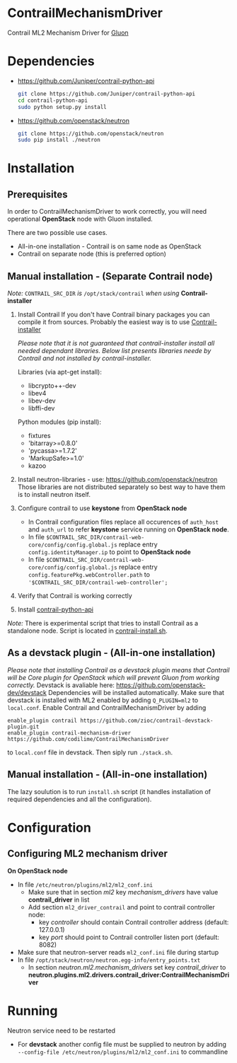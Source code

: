 ContrailMechanismDriver
=======================

Contrail ML2 Mechanism Driver for [Gluon](https://wiki.openstack.org/wiki/Gluon "Gluon wiki")

Dependencies
============

* https://github.com/Juniper/contrail-python-api
	```sh
	git clone https://github.com/Juniper/contrail-python-api
	cd contrail-python-api
	sudo python setup.py install
	```
* https://github.com/openstack/neutron
	```sh
	git clone https://github.com/openstack/neutron
	sudo pip install ./neutron
	```

Installation
============

Prerequisites
-------------
In order to ContrailMechanismDriver to work correctly, you will need operational **OpenStack** node with Gluon installed.

There are two possible use cases.
* All-in-one installation - Contrail is on same node as OpenStack
* Contrail on separate node (this is preferred option)

Manual installation - (Separate Contrail node)
----------------------------------------------
_Note:_ `CONTRAIL_SRC_DIR` _is_ `/opt/stack/contrail` _when using_ **Contrail-installer**

1. Install Contrail
	If you don't have Contrail binary packages you can compile it from sources. Probably the easiest way is to use [Contrail-installer](https://github.com/Juniper/contrail-installer)

	_Please note that it is not guaranteed that contrail-installer install all needed dependant libraries. Below list presents libraries neede by Contrail and not installed by contrail-installer._
	
	Libraries (via apt-get install):
	* libcrypto++-dev
	* libev4
	* libev-dev
	* libffi-dev
	
	Python modules (pip install):
	* fixtures
	* 'bitarray>=0.8.0'
	* 'pycassa>=1.7.2'
	* 'MarkupSafe>=1.0'
	* kazoo
2. Install neutron-libraries - use: https://github.com/openstack/neutron
	Those libraries are not distributed separately so best way to have them is to install neutron itself.
3. Configure contrail to use **keystone** from **OpenStack node**
	* In Contrail configuration files replace all occurences of `auth_host` and `auth_url` to refer **keystone** service running on **OpenStack node**.
	* In file `$CONTRAIL_SRC_DIR/contrail-web-core/config/config.global.js` replace entry `config.identityManager.ip` to point to **OpenStack node**
	* In file `$CONTRAIL_SRC_DIR/contrail-web-core/config/config.global.js` replace entry `config.featurePkg.webController.path` to `'$CONTRAIL_SRC_DIR/contrail-web-controller';`
4. Verify that Contrail is working correctly
5. Install [contrail-python-api](https://github.com/Juniper/contrail-python-api)

_Note:_ There is experimental script that tries to install Contrail as a standalone node. Script is located in [contrail-install.sh](./util/contrail-install.sh).

As a devstack plugin - (All-in-one installation)
------------------------------------------------
_Please note that installing Contrail as a devstack plugin means that Contrail will be Core plugin for OpenStack which will prevent Gluon from working correctly._
Devstack is avaliable here: https://github.com/openstack-dev/devstack
Dependencies will be installed automatically.
Make sure that devstack is installed with ML2 enabled by adding `Q_PLUGIN=ml2` to `local.conf`.
Enable Contrail and ContrailMechanismDriver by adding
```
enable_plugin contrail https://github.com/zioc/contrail-devstack-plugin.git
enable_plugin contrail-mechanism-driver https://github.com/codilime/ContrailMechanismDriver
```
to `local.conf` file in devstack.
Then siply run `./stack.sh`.

Manual installation - (All-in-one installation)
-----------------------------------------------

The lazy soulution is to run `install.sh` script (it handles installation of required dependencies and all the configuration).

Configuration
=============

Configuring ML2 mechanism driver
--------------------
**On OpenStack node**
* In file `/etc/neutron/plugins/ml2/ml2_conf.ini`
	* Make sure that in section *ml2* key *mechanism_drivers* have value **contrail_driver** in list
	* Add section `ml2_driver_contrail` and point to contrail controller node:
		- key *controller* should contain Contrail controller address (default: 127.0.0.1)
		- key *port* should point to Contrail controller listen port (default: 8082)
* Make sure that neutron-server reads `ml2_conf.ini` file during startup
* In file `/opt/stack/neutron/neutron.egg-info/entry_points.txt`
	* In section *neutron.ml2.mechanism_drivers* set key *contrail_driver* to **neutron.plugins.ml2.drivers.contrail_driver:ContrailMechanismDriver**

Running
=======

Neutron service need to be restarted

* For **devstack** another config file must be supplied to neutron by adding `--config-file /etc/neutron/plugins/ml2/ml2_conf.ini` to commandline
